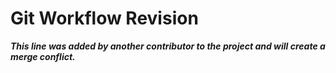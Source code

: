 # Git Workflow Revision

***This line was added by another contributor to the project and will create a merge conflict.*** 
